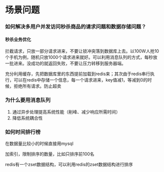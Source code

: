 # 场景问题

### 如何解决多用户并发访问秒杀商品的请求问题和数据存储问题？

#### 秒杀业务优化

​		拦截请求，只放一部分请求进来，不要让锁冲突落到数据库上去。以100W人抢10个手机为例，随机只放1000个请求进来就好。可以利用消息队列的方式，每秒放一批进来。没成功的就返回失败，不要让压力转移到服务器端。

​		充分利用缓存，先把数据库里的东西提前加载到redis来；其次由于redis串行执行，可以在redis中存储一个信息，每一个请求进来，key值减1，等减到0的时候，拒绝所有请求。防止超卖



### 为什么要用消息队列

1. 通过异步处理提高系统性能（削峰、减少响应所需时间）
2. 降低系统耦合性

### 如何时间排行榜

在数据量比较小的时候直接用mysql

加索引，限制排序的数量，比如只排序前100名

redis有一个zset数据结构，可以利用redis的zset数据结构进行排序
